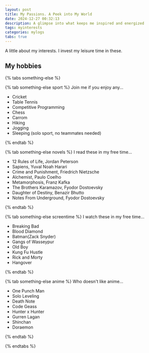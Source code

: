 ```yaml
---
layout: post
title: My Passions. A Peek into My World
date: 2024-12-27 00:32:13
description: A glimpse into what keeps me inspired and energized
tags: myinterests 
categories: mylogs
tabs: true
---
```


A little about my interests. I invest my leisure time in these.


<!-- ## First tabs

To add tabs, use the following syntax:

{% raw %}

```liquid
{% tabs group-name %}

{% tab group-name tab-name-1 %}

Content 1

{% endtab %}

{% tab group-name tab-name-2 %}

Content 2

{% endtab %}

{% endtabs %}
```

{% endraw %}

With this you can generate visualizations like:

{% tabs log %}

{% tab log php %}

```php
var_dump('hello');
```

{% endtab %}

{% tab log js %}

```javascript
console.log("hello");
```

{% endtab %}

{% tab log ruby %}

```javascript
pputs 'hello'
```

{% endtab %}

{% endtabs %} -->


<!-- ## Another example

{% tabs data-struct %}

{% tab data-struct yaml %}

```yaml
hello:
  - "whatsup"
  - "hi"
```

{% endtab %}

{% tab data-struct json %}

```json
{
  "hello": ["whatsup", "hi"]
}
```

{% endtab %}

{% endtabs %} -->

## My hobbies

{% tabs something-else %}

{% tab something-else sport %}
Join me if you enjoy any...
- Cricket
- Table Tennis
- Competitive Programming
- Chess
- Carrom
- Hiking
- Jogging
- Sleeping (solo sport, no teammates needed)

{% endtab %}

{% tab something-else novels %}
I read these in my free time...
- 12 Rules of Life, Jordan Peterson
- Sapiens, Yuval Noah Harari
- Crime and Punishment, Friedrich Nietzsche
- Alchemist, Paulo Coelho
- Metamorphosis, Franz Kafka
- The Brothers Karamazov, Fyodor Dostoevsky
- Daughter of Destiny, Benazir Bhutto
- Notes From Underground, Fyodor Dostoevsky

{% endtab %}

{% tab something-else screentime %}
I watch these in my free time...
- Breaking Bad
- Blood Diamond
- Batman(Zack Snyder)
- Gangs of Wasseypur
- Old Boy
- Kung Fu Hustle
- Rick and Morty
- Hangover

{% endtab %}

{% tab something-else anime %}
Who doesn't like anime...
- One Punch Man
- Solo Leveling
- Death Note
- Code Geass
- Hunter x Hunter
- Gurren Lagan
- Shinchan
- Doraemon

{% endtab %}

{% endtabs %}
